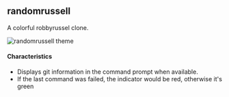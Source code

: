 ## randomrussell

A colorful robbyrussel clone.


![randomrussell theme](https://bachue.github.io/oh-my-fish/images/robbyrussell-screenshot.png)


#### Characteristics

* Displays git information in the command prompt when available.
* If the last command was failed, the indicator would be red, otherwise it's green
